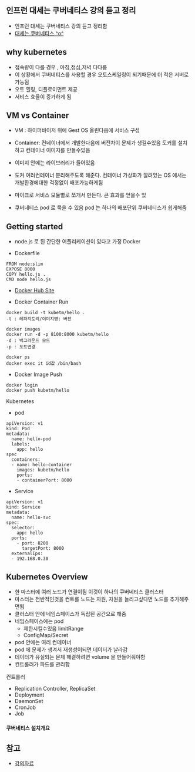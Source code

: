 ## 인프런 대세는 쿠버네티스 강의 듣고 정리
- 인프런 대세는 쿠버네티스 강의 듣고 정리함
- [대세는 쿠버네티스 ^o^](https://www.inflearn.com/course/%EC%BF%A0%EB%B2%84%EB%84%A4%ED%8B%B0%EC%8A%A4-%EA%B8%B0%EC%B4%88/dashboard)

## why kubernetes
- 접속량이 다를 경우 , 아침,점심,저녁 다다름 
 - 이 상황에서 쿠버네티스를 사용할 경우 오토스케일링이 되기때문에 더 적은 서버로 가능됨
- 오토 힐링, 디플로이먼트 제공 
- 서비스 효율이 증가하게 됨

## VM vs Container
- VM : 하이퍼바이저 위에 Gest OS 올린다음에 서비스 구성
- Container: 컨네이너에서 개발한다음에 버전차이 문제가 생길수있음 도커를 설치하고 컨테이너 이미지를 만들수있음
 - 이미지 안에는 라이브러리가 들어있음
 - 도커 여러컨테이너 분리해주도록 해준다. 컨테이너 가상화가 깔려있는 OS 에서는 개발환경에대한 걱정없이 배포가능하게됨
 - 마이크로 서비스 모듈별로 쪼개서 만든다. 큰 효과를 얻을수 있
 
- 쿠버네티스 pod 로 묶을 수 있음 pod 는 하나의 배포단위 쿠버네티스가 쉽게해줌

 
## Getting started
- node.js 로 된 간단한 어플리케이션이 있다고 가정
Docker

- Dockerfile
~~~
FROM node:slim
EXPOSE 8000
COPY hello.js .
CMD node hello.js
~~~

- [Docker Hub Site](https://hub.docker.com/)

- Docker Container Run
~~~
docker build -t kubetm/hello .
-t : 레파지토리/이미지명: 버전

docker images
docker run -d -p 8100:8000 kubetm/hello
-d : 백그라운드 모드
-p : 포트변경

docker ps
docker exec it id값 /bin/bash
~~~

- Docker Image Push
~~~
docker login
docker push kubetm/hello
~~~

Kubernetes
- pod
~~~
apiVersion: v1
kind: Pod
metadata:
  name: hello-pod
  labels:
    app: hello
spec
  containers:
  - name: hello-container
    images: kubetm/hello
    ports:
    - containerPort: 8000
~~~
- Service
~~~
apiVersion: v1
kind: Service
metadata:
  name: hello-svc
spec:
  selector:
    app: hello
  ports:
    - port: 8200
      targetPort: 8000
  externalIps:
  - 192.168.0.30
~~~

## Kubernetes Overview
- 한 마스터에 여러 노드가 연결이됨 이것이 하나의 쿠버네티스 클러스터
- 마스터는 전반적인것을 컨트롤 노드는 자원, 자원을 늘리고싶다면 노드를 추가해주면됨
- 클러스터 안에 네임스페이스가 독립된 공간으로 해줌 
- 네임스페이스에는 pod 
    - 제한시킬수있음 limitRange
    - ConfigMap/Secret
- pod 안에는 여러 컨테이너
- pod 에 문제가 생겨서 재생성이되면 데이터가 날라감 
- 데이터가 유실되는 문제 해결하려면 volume 을 만들어줘야함
- 컨트롤러가 파드를 관리함

컨트롤러
- Replication Controller, ReplicaSet
- Deployment
- DaemonSet
- CronJob
- Job

#### 쿠버네티스 설치개요


## 참고
- [강의자료](https://kubetm.github.io/practice/beginner/gettingstarted-kubernetes/)
